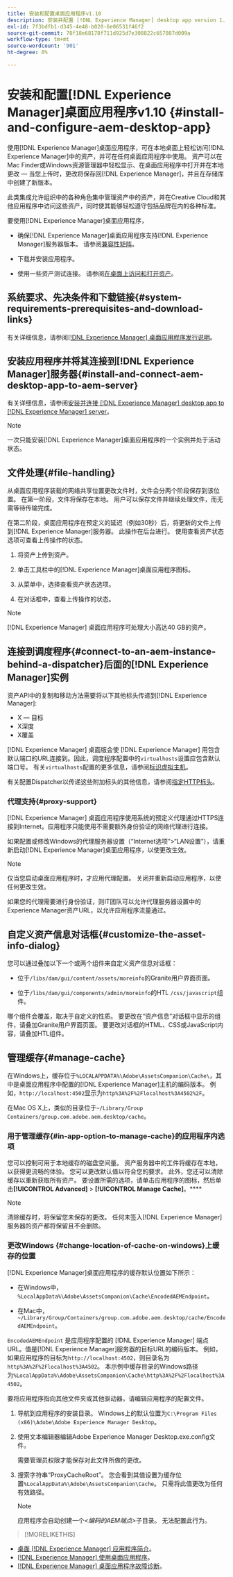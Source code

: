 ```yaml
---
title: 安装和配置桌面应用程序v1.10
description: 安装并配置 [!DNL Experience Manager] desktop app version 1.10 to work with [!DNL Assets] 服务器，并将资产映射为桌面上的驱动器。
exl-id: 7f3bdfb1-d345-4e48-b020-6e06531f46f2
source-git-commit: 78f18e68178f711d925d7e308822c657087d009a
workflow-type: tm+mt
source-wordcount: '901'
ht-degree: 0%

---
```


# 安装和配置[!DNL Experience Manager]桌面应用程序v1.10 {#install-and-configure-aem-desktop-app}

使用[!DNL Experience Manager]桌面应用程序，可在本地桌面上轻松访问[!DNL Experience Manager]中的资产，并可在任何桌面应用程序中使用。 资产可以在Mac Finder或Windows资源管理器中轻松显示、在桌面应用程序中打开并在本地更改 — 当您上传时，更改将保存回[!DNL Experience Manager]，并且在存储库中创建了新版本。

此类集成允许组织中的各种角色集中管理资产中的资产，并在Creative Cloud和其他应用程序中访问这些资产，同时使其能够轻松遵守包括品牌在内的各种标准。

要使用[!DNL Experience Manager]桌面应用程序，

* 确保[!DNL Experience Manager]桌面应用程序支持[!DNL Experience Manager]服务器版本。 请参阅[兼容性矩阵](release-notes-of-v1.md#compatibilitymatrix)。

* 下载并安装应用程序。

* 使用一些资产测试连接。 请参阅[在桌面上访问和打开资产](use-app-v1.md#openondesktop)。

## 系统要求、先决条件和下载链接{#system-requirements-prerequisites-and-download-links}

有关详细信息，请参阅[[!DNL Experience Manager] 桌面应用程序发行说明](release-notes-of-v1.md)。

## 安装应用程序并将其连接到[!DNL Experience Manager]服务器{#install-and-connect-aem-desktop-app-to-aem-server}

有关详细信息，请参阅[安装并连接 [!DNL Experience Manager] desktop app to [!DNL Experience Manager] server](use-app-v1.md#installandconnect)。

>[!NOTE]
>
>一次只能安装[!DNL Experience Manager]桌面应用程序的一个实例并处于活动状态。

## 文件处理{#file-handling}

从桌面应用程序装载的网络共享位置更改文件时，文件会分两个阶段保存到该位置。 在第一阶段，文件将保存在本地。 用户可以保存文件并继续处理文件，而无需等待传输完成。

在第二阶段，桌面应用程序在预定义的延迟（例如30秒）后，将更新的文件上传到[!DNL Experience Manager]服务器。 此操作在后台进行。 使用查看资产状态选项可查看上传操作的状态。

1. 将资产上传到资产。

1. 单击工具栏中的[!DNL Experience Manager]桌面应用程序图标。

1. 从菜单中，选择查看资产状态选项。

1. 在对话框中，查看上传操作的状态。

>[!NOTE]
>
>[!DNL Experience Manager] 桌面应用程序可处理大小高达40 GB的资产。

## 连接到调度程序{#connect-to-an-aem-instance-behind-a-dispatcher}后面的[!DNL Experience Manager]实例

资产API中的复制和移动方法需要将以下其他标头传递到[!DNL Experience Manager]:

* X — 目标
* X深度
* X覆盖

[!DNL Experience Manager] 桌面版会使 [!DNL Experience Manager] 用包含默认端口的URL连接到。因此，调度程序配置中的`virtualhosts`设置应包含默认端口号。 有关`virtualhosts`配置的更多信息，请参阅[标识虚拟主机](https://experienceleague.adobe.com/docs/experience-manager-dispatcher/using/configuring/dispatcher-configuration.html#identifying-virtual-hosts-virtualhosts)。

有关配置Dispatcher以传递这些附加标头的其他信息，请参阅[指定HTTP标头](https://experienceleague.adobe.com/docs/experience-manager-dispatcher/using/configuring/dispatcher-configuration.html#specifying-the-http-headers-to-pass-through-clientheaders)。

### 代理支持{#proxy-support}

[!DNL Experience Manager] 桌面应用程序使用系统的预定义代理通过HTTPS连接到Internet。应用程序只能使用不需要额外身份验证的网络代理进行连接。

如果配置或修改Windows的代理服务器设置（“Internet选项”>“LAN设置”），请重新启动[!DNL Experience Manager]桌面应用程序，以使更改生效。

>[!NOTE]
>
>仅当您启动桌面应用程序时，才应用代理配置。 关闭并重新启动应用程序，以使任何更改生效。

如果您的代理需要进行身份验证，则IT团队可以允许代理服务器设置中的Experience Manager资产URL，以允许应用程序流量通过。

## 自定义资产信息对话框{#customize-the-asset-info-dialog}

您可以通过叠加以下一个或两个组件来自定义资产信息对话框：

* 位于`/libs/dam/gui/content/assets/moreinfo`的Granite用户界面页面。

* 位于`/libs/dam/gui/components/admin/moreinfo`的HTL `/css/javascript`组件。

哪个组件会覆盖，取决于自定义的性质。 要更改在“资产信息”对话框中显示的组件，请叠加Granite用户界面页面。 要更改对话框的HTML、CSS或JavaScript内容，请叠加HTL组件。

## 管理缓存{#manage-cache}

在Windows上，缓存位于`%LOCALAPPDATA%\Adobe\AssetsCompanion\Cache\`，其中是桌面应用程序中配置的[!DNL Experience Manager]主机的编码版本。 例如，`http://localhost:4502`显示为`http%3A%2F%2Flocalhost%3A4502%2F`。

在Mac OS X上，类似的目录位于`~/Library/Group Containers/group.com.adobe.aem.desktop/cache`。

### 用于管理缓存{#in-app-option-to-manage-cache}的应用程序内选项

您可以控制可用于本地缓存的磁盘空间量。 资产服务器中的工件将缓存在本地，以获得更流畅的体验。 您可以更改默认值以符合您的要求。 此外，您还可以清除缓存以重新获取所有资产。 要设置所需的选项，请单击应用程序的图标，然后单击&#x200B;**[!UICONTROL Advanced]** > **[!UICONTROL Manage Cache]**。****

>[!NOTE]
>
>清除缓存时，将保留您未保存的更改。 任何未签入[!DNL Experience Manager]服务器的资产都将保留且不会删除。

### 更改Windows {#change-location-of-cache-on-windows}上缓存的位置

[!DNL Experience Manager]桌面应用程序的缓存默认位置如下所示：

* 在Windows中，`%LocalAppData%\Adobe\AssetsCompanion\Cache\EncodedAEMEndpoint`。

* 在Mac中，`~/Library/Group/Containers/group.com.adobe.aem.desktop/cache/EncodedAEMEndpoint`。

`EncodedAEMEndpoint` 是应用程序配置的 [!DNL Experience Manager] 端点URL。值是[!DNL Experience Manager]服务器的目标URL的编码版本。 例如，如果应用程序的目标为`http://localhost:4502`，则目录名为`http%3A%2F%2Flocalhost%3A4502`。 本示例中缓存目录的Windows路径为`%LocalAppData%\Adobe\AssetsCompanion\Cache\http%3A%2F%2Flocalhost%3A4502`。

要将应用程序指向其他文件夹或其他驱动器，请编辑应用程序的配置文件。

1. 导航到应用程序的安装目录。 Windows上的默认位置为`C:\Program Files (x86)\Adobe\Adobe Experience Manager Desktop`。

1. 使用文本编辑器编辑Adobe Experience Manager Desktop.exe.config文件。

   需要管理员权限才能保存对此文件所做的更改。

1. 搜索字符串“ProxyCacheRoot”。 您会看到其值设置为缓存位置`%LocalAppData%\Adobe\AssetsCompanion\Cache`。 只需将此值更改为任何有效路径。

   >[!NOTE]
   >
   >应用程序会自动创建一个&#x200B;*&lt;编码的AEM端点>*&#x200B;子目录。 无法配置此行为。

>[!MORELIKETHIS]
* [桌面 [!DNL Experience Manager] 应用程序简介](https://experienceleague.adobe.com/docs/experience-manager-learn/assets/creative-workflows/aem-desktop-app.html)。
* [ [!DNL Experience Manager] 使用桌面应用程序](use-app-v1.md)。
* [ [!DNL Experience Manager] 桌面应用程序故障诊断](troubleshoot-app-v1.md)。

